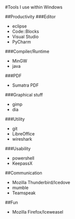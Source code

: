 #Tools I use within Windows

##Productivity
###Editor
- eclipse
- Code::Blocks
- Visual Studio
- PyCharm

###Compiler/Runtime
- MinGW
- java

###PDF
- Sumatra PDF

###Graphical stuff
- gimp
- dia

###Utility
- git
- LibreOffice
- wireshark

###Usability
- powershell
- KeepassX

##Communication
- Mozilla Thunderbird/Icedove
- mumble
- Teamspeak

##Fun
- Mozilla Firefox/Iceweasel
